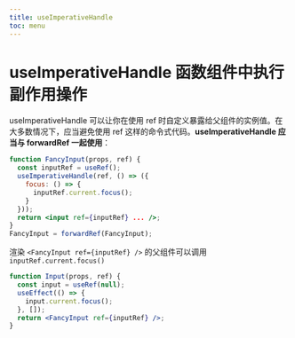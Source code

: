 ```yaml
---
title: useImperativeHandle
toc: menu
---
```


# useImperativeHandle 函数组件中执行副作用操作

useImperativeHandle 可以让你在使用 ref 时自定义暴露给父组件的实例值。在大多数情况下，应当避免使用 ref 这样的命令式代码。**useImperativeHandle 应当与 forwardRef 一起使用**：

```jsx | pure
function FancyInput(props, ref) {
  const inputRef = useRef();
  useImperativeHandle(ref, () => ({
    focus: () => {
      inputRef.current.focus();
    }
  }));
  return <input ref={inputRef} ... />;
}
FancyInput = forwardRef(FancyInput);
```

渲染 `<FancyInput ref={inputRef} />` 的父组件可以调用 `inputRef.current.focus()`

```jsx | pure
function Input(props, ref) {
  const input = useRef(null);
  useEffect(() => {
    input.current.focus();
  }, []);
  return <FancyInput ref={inputRef} />;
}
```

<code src="./index.tsx" title="useImperativeHandle" ></code>
